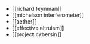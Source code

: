 - [[richard feynman]]
- [[michelson interferometer]]
- [[aether]]
- [[effective altruism]]
- [[project cybersin]]